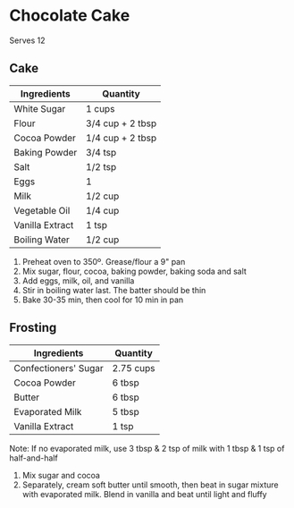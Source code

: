 # Chocolate Cake

Serves 12

## Cake

|Ingredients|Quantity|
|----|----|
|White Sugar|1 cups|
|Flour|3/4 cup + 2 tbsp|
|Cocoa Powder|1/4 cup + 2 tbsp|
|Baking Powder|3/4 tsp|
|Salt|1/2 tsp|
|Eggs|1|
|Milk|1/2 cup|
|Vegetable Oil|1/4 cup|
|Vanilla Extract|1 tsp|
|Boiling Water|1/2 cup|

1. Preheat oven to 350º. Grease/flour a 9" pan
2. Mix sugar, flour, cocoa, baking powder, baking soda and salt
3. Add eggs, milk, oil, and vanilla
4. Stir in boiling water last. The batter should be thin
5. Bake 30-35 min, then cool for 10 min in pan

## Frosting

|Ingredients|Quantity|
|----|----|
|Confectioners' Sugar|2.75 cups|
|Cocoa Powder|6 tbsp|
|Butter|6 tbsp|
|Evaporated Milk|5 tbsp|
|Vanilla Extract|1 tsp|

Note: If no evaporated milk, use 3 tbsp & 2 tsp of milk with 1 tbsp & 1 tsp of half-and-half

1. Mix sugar and cocoa
2. Separately, cream soft butter until smooth, then beat in sugar mixture with evaporated milk. Blend in vanilla and beat until light and fluffy
